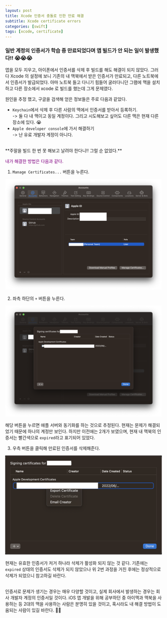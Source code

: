 ```yaml
---
layout: post
title: Xcode 인증서 충돌로 인한 만료 해결
subtitle: Xcode certificate errors
categories: [swift]
tags: [xcode, certificate]
---
```


### 일반 계정의 인증서가 학습 중 만료되었다며 앱 빌드가 안 되는 일이 발생했다!! 😭😭😭

앱을 모두 지우고, 아이폰에서 인증서를 삭제 후 빌드를 해도 해결이 되지 않았다.
그러다 Xcode 의 설정에 보니 기존의 내 맥북에서 받은 인증서가 만료되고, 다른 노트북에서 인증서가 발급되었다.
아마 노트북 들고 다니기 힘들어 굴러다니던 그램에 맥을 설치하고 다른 장소에서 xcode 로 빌드를 했는데 그게 문제였다.

원인을 추정 했고, 구글을 검색해 얻은 정보들은 주로 다음과 같았다.
- `Keychain`에서 삭제 후 다른 사람의 맥에서 인증서를 받아서 등록하기.  
-> 둘 다 내 맥이고 동일 계정이다. 그리고 시도해보고 싶어도 다른 맥은 현재 다른 장소에 있다. 😭
- `Apple developer console`에 가서 해결하기  
-> 난 유료 개발자 계정이 아니다.

<br>
**주말을 빌드 한 번 못 해보고 날려야 한다니!! 그럴 순 없었다.**

<span style="color: purple">내가 해결한 방법은 다음과 같다.</span>

1. `Manage Certificates...` 버튼을 누른다.

![xcode certificate error1](/assets/images/posts/2022-06-25-xcode-certificate-expired/certificate_error_1.png)

2. 좌측 하단의 `+` 버튼을 누른다.

![xcode certificate error2](/assets/images/posts/2022-06-25-xcode-certificate-expired/certificate_error_2.png)

해당 버튼을 누르면 애플 서버와 동기화를 하는 것으로 추정된다.
현재는 문제가 해결되었기 때문에 하나의 계정만 보인다. 하지만 이전에는 2개가 보였으며, 현재 내 맥북의 인증서는 빨간색으로 `expired`라고 표기되어 있었다.

3. 우측 버튼을 클릭해 만료된 인증서를 삭제해준다.

![xcode certificate error3](/assets/images/posts/2022-06-25-xcode-certificate-expired/certificate_error_3.png)

현재는 유효한 인증서가 저거 하나라 삭제가 활성화 되지 않는 것 같다. 기존에는 `expired` 상태의 인증서도 삭제가 되지 않았으나 위 2번 과정을 거친 후에는 정상적으로 삭제가 되었으니 참고하길 바란다.

<br>
인증서로 문제가 생기는 경우는 매우 다양할 것이고, 실제 회사에서 발생하는 경우는 회사 개발자 계정의 인증서일 것이다. iOS 앱 개발을 위해 공부하던 중 아이맥과 맥북을 사용하는 등 2대의 맥을 사용하는 사람은 분명히 있을 것이고, 혹시라도 내 해결 방법이 도움되는 사람이 있길 바란다. 🙂🙂
